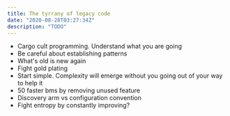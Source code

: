 ```yaml
---
title: The tyrrany of legacy code
date: "2020-08-28T03:27:34Z"
description: "TODO"
---
```


- Cargo cult programming. Understand what you are going
- Be careful about establishing patterns
- What's old is new again
- Fight gold plating
- Start simple. Complexity will emerge without you going out of your way to help it
- 50 faster bms by removing unused feature
- Discovery arm vs configuration convention
- Fight entropy by constantly improving?
